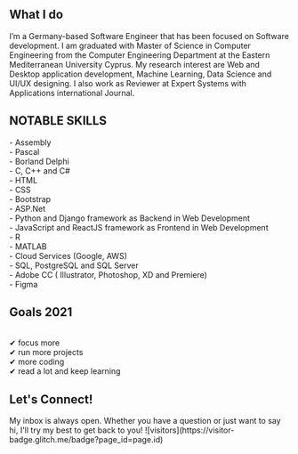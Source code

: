 <h2>What I do </h2>
I’m a Germany-based Software Engineer that has been focused on Software development. I am graduated with Master of Science in Computer Engineering from the Computer Engineering Department at the Eastern Mediterranean University Cyprus. My research interest are Web and Desktop application development, Machine Learning, Data Science and UI/UX designing. I also work as Reviewer at Expert Systems with Applications international Journal.
<h2> NOTABLE SKILLS </h2>
- Assembly <br>
- Pascal <br>
- Borland Delphi<br>
- C, C++ and C#<br>
- HTML<br>
- CSS<br>
- Bootstrap<br>
- ASP.Net<br>
- Python and Django framework as Backend in Web Development<br>
- JavaScript and ReactJS framework as Frontend in Web Development<br>
- R<br>
- MATLAB<br>
- Cloud Services (Google, AWS)<br>
- SQL, PostgreSQL and SQL Server<br>
- Adobe CC ( Illustrator, Photoshop, XD and Premiere)<br>
- Figma<br>
<h2> Goals 2021 </h2><br>
✔ focus more<br>
✔ run more projects<br>
✔ more coding<br>
✔ read a lot and keep learning<br>

<h2> Let's Connect!</h2>
My inbox is always open. Whether you have a question or just want to say hi, I'll try my best to get back to you!
![visitors](https://visitor-badge.glitch.me/badge?page_id=page.id)
